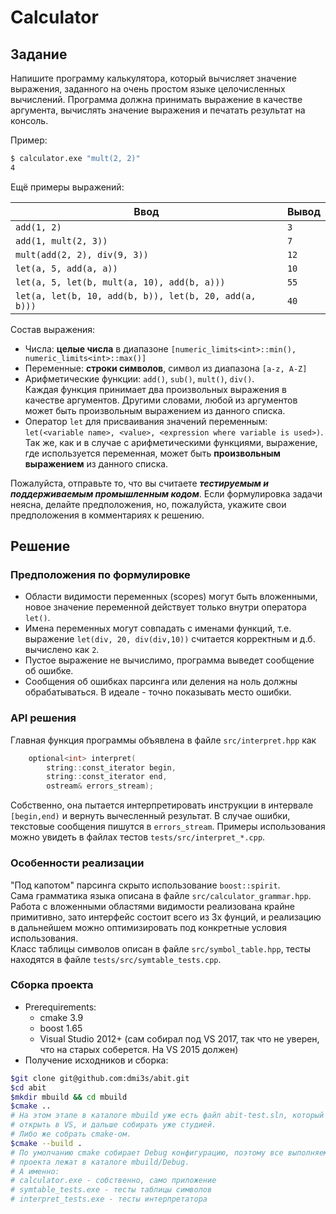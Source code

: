 # Calculator
## Задание

Напишите программу калькулятора, который вычисляет значение выражения, заданного на очень простом языке целочисленных вычислений. Программа должна принимать выражение в качестве аргумента, вычислять значение выражения и печатать результат на консоль.

Пример:
```bash
$ calculator.exe "mult(2, 2)"
4
```
Ещё примеры выражений:

Ввод | Вывод
-----|------
`add(1, 2)` | `3`
`add(1, mult(2, 3))` | `7`
`mult(add(2, 2), div(9, 3))` | `12`
`let(a, 5, add(a, a))`|`10`
`let(a, 5, let(b, mult(a, 10), add(b, a)))`|`55`
`let(a, let(b, 10, add(b, b)), let(b, 20, add(a, b)))`|`40`

Состав выражения:
* Числа:
 **целые числа** в диапазоне `[numeric_limits<int>::min(), numeric_limits<int>::max()]`
* Переменные: 
 **строки символов**, символ из диапазона `[a-z, A-Z]`
* Арифметические функции: `add()`, `sub()`, `mult()`, `div()`.<br/> 
Каждая функция принимает два произвольных выражения в качестве аргументов. Другими словами, любой из аргументов может быть произвольным выражением из данного списка.
* Оператор `let` для присваивания значений переменным:
`let(<variable name>, <value>, <expression where variable is used>)`.<br/>
Так же, как и в случае с арифметическими функциями, выражение, где используется переменная, может быть **произвольным выражением** из данного списка.

Пожалуйста, отправьте то, что вы считаете *__тестируемым и поддерживаемым промышленным кодом__*.  Если формулировка задачи неясна, делайте предположения, но, пожалуйста, укажите свои предположения в комментариях к решению.

## Решение ##
### Предположения по формулировке ###
* Области видимости переменных (scopes) могут быть вложенными, новое значение переменной действует только внутри оператора `let()`. 
* Имена переменных могут совпадать с именами функций, т.е. выражение `let(div, 20, div(div,10))` считается корректным и д.б. вычислено как `2`.
* Пустое выражение не вычислимо, программа выведет сообщение об ошибке.
* Сообщения об ошибках парсинга или деления на ноль должны обрабатываться. В идеале - точно показывать место ошибки.
### API решения ###
Главная функция программы объявлена в файле `src/interpret.hpp` как
```cpp
    optional<int> interpret(
        string::const_iterator begin,
        string::const_iterator end, 
        ostream& errors_stream);
```
Собственно, она пытается интерпретировать инструкции в интервале `[begin,end)` и вернуть вычесленный результат. В случае ошибки, текстовые сообщения пишутся в `errors_stream`.
Примеры использования можно увидеть в файлах тестов `tests/src/interpret_*.cpp`.
### Особенности реализации ###
"Под капотом" парсинга скрыто использование `boost::spirit`. <br/>
Сама грамматика языка описана в файле `src/calculator_grammar.hpp`. <br/>
Работа с вложенными областями видимости реализована крайне примитивно, зато интерфейс состоит всего из 3х фунций, и реализацию в дальнейшем можно оптимизировать под конкретные условия использования. <br/>
Класс таблицы символов описан в файле `src/symbol_table.hpp`, тесты находятся в файле `tests/src/symtable_tests.cpp`.
### Сборка проекта ###
* Prerequirements:
    * cmake 3.9 
    * boost 1.65
    * Visual Studio 2012+ (сам собирал под VS 2017, так что не уверен, что на старых соберется. На VS 2015 должен)
* Получение исходников и сборка:
```bash
$git clone git@github.com:dmi3s/abit.git
$cd abit
$mkdir mbuild && cd mbuild
$cmake ..
# На этом этапе в каталоге mbuild уже есть файл abit-test.sln, который можно
# открыть в VS, и дальше собирать уже студией.
# Либо же собрать cmake-ом.
$cmake --build .
# По умолчанию cmake собирает Debug конфигурацию, поэтому все выполняемые файлы
# проекта лежат в каталоге mbuild/Debug. 
# А именно:
# calculator.exe - собственно, само приложение
# symtable_tests.exe - тесты таблицы символов
# interpret_tests.exe - тесты интерпретатора
```
